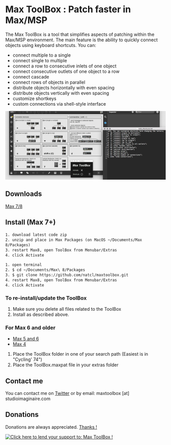 # Max ToolBox : Patch faster in Max/MSP

The Max ToolBox is a tool that simplifies aspects of patching within the Max/MSP environment. The main feature is the ability to quickly connect objects using keyboard shortcuts. You can:

- connect multiple to a single
- connect single to multiple
- connect a row to consecutive inlets of one object
- connect consecutive outlets of one object to a row
- connect cascade
- connect rows of objects in parallel
- distribute objects horizontally with even spacing
- distribute objects vertically with even spacing
- customize shortkeys
- custom connections via shell-style interface

![](media/screenshot.png)

## Downloads

[Max 7/8](https://github.com/tmhglnd/maxtoolbox/archive/refs/heads/master.zip)  

## Install (Max 7+)

```
1. download latest code zip
2. unzip and place in Max Packages (on MacOS ~/Documents/Max 8/Packages)
3. restart Max8, open ToolBox from Menubar/Extras
4. click Activate
```

```
1. open terminal
2. $ cd ~/Documents/Max\ 8/Packages
3. $ git clone https://github.com/natcl/maxtoolbox.git
4. restart Max8, open ToolBox from Menubar/Extras
4. click Activate
```

### To re-install/update the ToolBox

1. Make sure you delete all files related to the ToolBox
2. Install as described above.

### For Max 6 and older

- [Max 5 and 6](https://github.com/natcl/maxtoolbox/archive/Version15.zip)
- [Max 4](https://maxtoolbox.googlecode.com/files/maxtoolbox_b8_max4.zip)

1. Place the ToolBox folder in one of your search path (Easiest is in "Cycling' 74")
2. Place the ToolBox.maxpat file in your extras folder

## Contact me

You can contact me on [Twitter](https://twitter.com/natcl) or by email: maxtoolbox [at] studioimaginaire.com

## Donations

Donations are always appreciated.  [Thanks !](http://www.studioimaginaire.com/surfaceone/donate.html)

<a href='http://www.studioimaginaire.com/surfaceone/donate.html'><img alt='Click here to lend your support to: Max ToolBox !' src='https://www.paypalobjects.com/en_US/i/btn/btn_donate_SM.gif' border='0' /></a>
